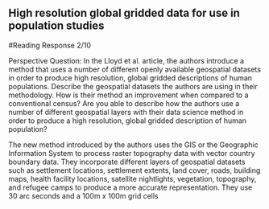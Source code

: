 ## High resolution global gridded data for use in population studies 

#Reading Response 2/10 

Perspective Question: In the Lloyd et al. article, the authors introduce a method that uses a number of different openly available geospatial datasets in order to produce high resolution, global gridded descriptions of human populations. Describe the geospatial datasets the authors are using in their methodology. How is their method an improvement when compared to a conventional census? Are you able to describe how the authors use a number of different geospatial layers with their data science method in order to produce a high resolution, global gridded description of human population?

The new method introduced by the authors uses the GIS or the Geographic Information System to process raster topography data with vector country boundary data. 
They incorporate different layers of geospatial datasets such as settlement locations, settlement extents, land cover, roads, building maps, health facility locations, satellite nightlights, vegetation, topography, and refugee camps to produce a more accurate representation. 
They use 30 arc seconds and a 100m x 100m grid cells 
